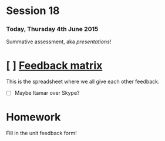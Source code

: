 # Session 18	

### Today, Thursday 4th June 2015

Summative assessment, aka *presentations*!


# [ ] [Feedback matrix]()

This is the spreadsheet where we all give each other feedback.

 

- [ ] Maybe Itamar over Skype?

# Homework

Fill in the unit feedback form!